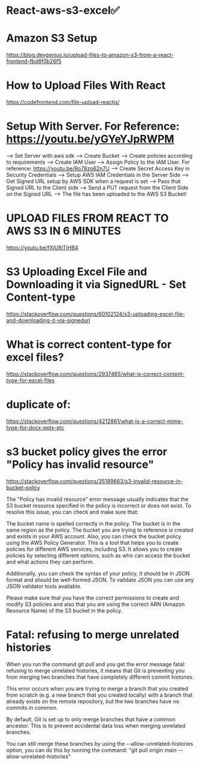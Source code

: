 # React-aws-s3-excel✅


# Amazon S3 Setup
https://blog.devgenius.io/upload-files-to-amazon-s3-from-a-react-frontend-fbd8f0b26f5

# How to Upload Files With React
https://codefrontend.com/file-upload-reactjs/

# Setup With Server. For Reference: https://youtu.be/yGYeYJpRWPM
--> Set Server with aws sdk
--> Create Bucket
--> Create policies according to requirements
--> Create IAM User
--> Assign Policy to the IAM User. For reference: https://youtu.be/Ro78zq62n7U
--> Create Secret Access Key in Security Credentials
--> Setup AWS IAM Credentials in the Server Side
--> Get Signed URL setup by AWS SDK when a request is set
--> Pass that Signed URL to the Client side
--> Send a PUT request from the Client Side on the Signed URL
--> The file has been uploaded to the AWS S3 Bucket!

# UPLOAD FILES FROM REACT TO AWS S3 IN 6 MINUTES
https://youtu.be/fXjU8jTjHB4

# S3 Uploading Excel File and Downloading it via SignedURL - Set Content-type
https://stackoverflow.com/questions/60102124/s3-uploading-excel-file-and-downloading-it-via-signedurl

# What is correct content-type for excel files?
https://stackoverflow.com/questions/2937465/what-is-correct-content-type-for-excel-files
# duplicate of:
https://stackoverflow.com/questions/4212861/what-is-a-correct-mime-type-for-docx-pptx-etc

# s3 bucket policy gives the error "Policy has invalid resource"
https://stackoverflow.com/questions/35189663/s3-invalid-resource-in-bucket-policy

The "Policy has invalid resource" error message usually indicates that the S3 bucket resource specified in the policy is incorrect or does not exist.
To resolve this issue, you can check and make sure that:

The bucket name is spelled correctly in the policy. The bucket is in the same region as the policy. The bucket you are trying to reference is created and exists in your AWS account. Also, you can check the bucket policy using the AWS Policy Generator. This is a tool that helps you to create policies for different AWS services, including S3. It allows you to create policies by selecting different options, such as who can access the bucket and what actions they can perform.

Additionally, you can check the syntax of your policy, it should be in JSON format and should be well-formed JSON. To validate JSON you can use any JSON validator tools available.

Please make sure that you have the correct permissions to create and modify S3 policies and also that you are using the correct ARN (Amazon Resource Name) of the S3 bucket in the policy.

# Fatal: refusing to merge unrelated histories

When you run the command git pull and you get the error message fatal: refusing to merge unrelated histories, it means that Git is preventing you from merging two branches that have completely different commit histories.

This error occurs when you are trying to merge a branch that you created from scratch (e.g. a new branch that you created locally) with a branch that already exists on the remote repository, but the two branches have no commits in common.

By default, Git is set up to only merge branches that have a common ancestor. This is to prevent accidental data loss when merging unrelated branches.

You can still merge these branches by using the --allow-unrelated-histories option, you can do this by running the command:
"git pull origin main --allow-unrelated-histories"


